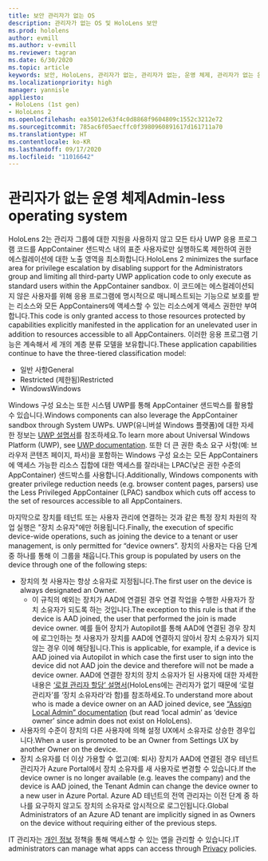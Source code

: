 ```yaml
---
title: 보안 관리자가 없는 OS
description: 관리자가 없는 OS 및 HoloLens 보안
ms.prod: hololens
author: evmill
ms.author: v-evmill
ms.reviewer: tagran
ms.date: 6/30/2020
ms.topic: article
keywords: 보안, HoloLens, 관리자가 없는, 관리자가 없는, 운영 체제, 관리자가 없는 운영 체제, 관리자 os, 관리자가 없는 os, HoloLens 2, HoloLens2 보안,
ms.localizationpriority: high
manager: yannisle
appliesto:
- HoloLens (1st gen)
- HoloLens 2
ms.openlocfilehash: ea35012e63f4c0d8868f9604809c1552c3212e72
ms.sourcegitcommit: 785ac6f05aecffc0f3980960891617d161711a70
ms.translationtype: HT
ms.contentlocale: ko-KR
ms.lasthandoff: 09/17/2020
ms.locfileid: "11016642"
---
```

# <span data-ttu-id="9687f-104">관리자가 없는 운영 체제</span><span class="sxs-lookup"><span data-stu-id="9687f-104">Admin-less operating system</span></span>

<span data-ttu-id="9687f-105">HoloLens 2는 관리자 그룹에 대한 지원을 사용하지 않고 모든 타사 UWP 응용 프로그램 코드를 AppContainer 샌드박스 내의 표준 사용자로만 실행하도록 제한하여 권한 에스컬레이션에 대한 노출 영역을 최소화합니다.</span><span class="sxs-lookup"><span data-stu-id="9687f-105">HoloLens 2 minimizes the surface area for privilege escalation by disabling support for the Administrators group and limiting all third-party UWP application code to only execute as standard users within the AppContainer sandbox.</span></span> <span data-ttu-id="9687f-106">이 코드에는 에스컬레이션되지 않은 사용자를 위해 응용 프로그램에 명시적으로 매니페스트되는 기능으로 보호를 받는 리소스와 모든 AppContainers에 액세스할 수 있는 리소스에게 액세스 권한만 부여합니다.</span><span class="sxs-lookup"><span data-stu-id="9687f-106">This code is only granted access to those resources protected by capabilities explicitly manifested in the application for an unelevated user in addition to resources accessible to all AppContainers.</span></span>
<span data-ttu-id="9687f-107">이러한 응용 프로그램 기능은 계속해서 세 개의 계층 분류 모델을 보유합니다.</span><span class="sxs-lookup"><span data-stu-id="9687f-107">These application capabilities continue to have the three-tiered classification model:</span></span>
  * <span data-ttu-id="9687f-108">일반 사항</span><span class="sxs-lookup"><span data-stu-id="9687f-108">General</span></span>
  * <span data-ttu-id="9687f-109">Restricted (제한됨)</span><span class="sxs-lookup"><span data-stu-id="9687f-109">Restricted</span></span>
  * <span data-ttu-id="9687f-110">Windows</span><span class="sxs-lookup"><span data-stu-id="9687f-110">Windows</span></span>

<span data-ttu-id="9687f-111">Windows 구성 요소는 또한 시스템 UWP를 통해 AppContainer 샌드박스를 활용할 수 있습니다.</span><span class="sxs-lookup"><span data-stu-id="9687f-111">Windows components can also leverage the AppContainer sandbox through System UWPs.</span></span> <span data-ttu-id="9687f-112">UWP(유니버설 Windows 플랫폼)에 대한 자세한 정보는 [UWP 설명서](https://docs.microsoft.com/windows/uwp/)를 참조하세요.</span><span class="sxs-lookup"><span data-stu-id="9687f-112">To learn more about Universal Windows Platform (UWP), see [UWP documentation](https://docs.microsoft.com/windows/uwp/).</span></span> <span data-ttu-id="9687f-113">또한 더 큰 권한 축소 요구 사항(예: 브라우저 콘텐츠 페이지, 파서)을 포함하는 Windows 구성 요소는 모든 AppContainers에 액세스 가능한 리소스 집합에 대한 액세스를 잘라내는 LPAC(낮은 권한 수준의 AppContainer) 샌드박스를 사용합니다.</span><span class="sxs-lookup"><span data-stu-id="9687f-113">Additionally, Windows components with greater privilege reduction needs (e.g. browser content pages, parsers) use the Less Privileged AppContainer (LPAC) sandbox which cuts off access to the set of resources accessible to all AppContainers.</span></span>

<span data-ttu-id="9687f-114">마지막으로 장치를 테넌트 또는 사용자 관리에 연결하는 것과 같은 특정 장치 차원의 작업 실행은 "장치 소유자"에만 허용됩니다.</span><span class="sxs-lookup"><span data-stu-id="9687f-114">Finally, the execution of specific device-wide operations, such as joining the device to a tenant or user management, is only permitted for “device owners”.</span></span> <span data-ttu-id="9687f-115">장치의 사용자는 다음 단계 중 하나를 통해 이 그룹을 채웁니다.</span><span class="sxs-lookup"><span data-stu-id="9687f-115">This group is populated by users on the device through one of the following steps:</span></span>
  * <span data-ttu-id="9687f-116">장치의 첫 사용자는 항상 소유자로 지정됩니다.</span><span class="sxs-lookup"><span data-stu-id="9687f-116">The first user on the device is always designated an Owner.</span></span> 
    * <span data-ttu-id="9687f-117">이 규칙의 예외는 장치가 AAD에 연결된 경우 연결 작업을 수행한 사용자가 장치 소유자가 되도록 하는 것입니다.</span><span class="sxs-lookup"><span data-stu-id="9687f-117">The exception to this rule is that if the device is AAD joined, the user that performed the join is made device owner.</span></span> <span data-ttu-id="9687f-118">예를 들어 장치가 Autopilot를 통해 AAD에 연결된 경우 장치에 로그인하는 첫 사용자가 장치를 AAD에 연결하지 않아서 장치 소유자가 되지 않는 경우 이에 해당됩니다.</span><span class="sxs-lookup"><span data-stu-id="9687f-118">This is applicable, for example, if a device is AAD joined via Autopilot in which case the first user to sign into the device did not AAD join the device and therefore will not be made a device owner.</span></span> <span data-ttu-id="9687f-119">AAD에 연결한 장치의 장치 소유자가 된 사용자에 대한 자세한 내용은 [‘로컬 관리자 할당’ 설명서](https://docs.microsoft.com/azure/active-directory/devices/assign-local-admin)(HoloLens에는 관리자가 없기 때문에 ‘로컬 관리자’를 ‘장치 소유자라’라 함)를 참조하세요.</span><span class="sxs-lookup"><span data-stu-id="9687f-119">To understand more about who is made a device owner on an AAD joined device, see [“Assign Local Admin” documentation](https://docs.microsoft.com/azure/active-directory/devices/assign-local-admin) (but read ‘local admin’ as ‘device owner’ since admin does not exist on HoloLens).</span></span>
  * <span data-ttu-id="9687f-120">사용자의 수준이 장치의 다른 사용자에 의해 설정 UX에서 소유자로 상승한 경우입니다.</span><span class="sxs-lookup"><span data-stu-id="9687f-120">When a user is promoted to be an Owner from Settings UX by another Owner on the device.</span></span>
  * <span data-ttu-id="9687f-121">장치 소유자를 더 이상 가용할 수 없고(예: 퇴사) 장치가 AAD에 연결된 경우 테넌트 관리자가 Azure Portal에서 장치 소유자를 새 사용자로 변경할 수 있습니다.</span><span class="sxs-lookup"><span data-stu-id="9687f-121">If the device owner is no longer available (e.g. leaves the company) and the device is AAD joined, the Tenant Admin can change the device owner to a new user in Azure Portal.</span></span>
<span data-ttu-id="9687f-122">Azure AD 테넌트의 전역 관리자는 이전 단계 중 하나를 요구하지 않고도 장치의 소유자로 암시적으로 로그인됩니다.</span><span class="sxs-lookup"><span data-stu-id="9687f-122">Global Administrators of an Azure AD tenant are implicitly signed in as Owners on the device without requiring either of the previous steps.</span></span> 

<span data-ttu-id="9687f-123">IT 관리자는 [개인 정보](https://docs.microsoft.com/windows/client-management/mdm/policy-csp-privacy) 정책을 통해 액세스할 수 있는 앱을 관리할 수 있습니다.</span><span class="sxs-lookup"><span data-stu-id="9687f-123">IT administrators can manage what apps can access through [Privacy](https://docs.microsoft.com/windows/client-management/mdm/policy-csp-privacy) policies.</span></span> 
